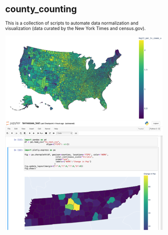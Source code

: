 # county_counting
This is a collection of scripts to automate data normalization and visualization (data curated by the New York Times and census.gov).

![alt text](images/Unknown.png)
![alt text](images/tn_pop_growth.png)
